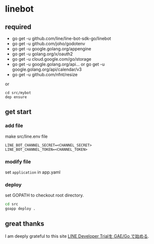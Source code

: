 # linebot

## required

- go get -u github.com/line/line-bot-sdk-go/linebot
- go get -u github.com/joho/godotenv
- go get -u google.golang.org/appengine
- go get -u golang.org/x/oauth2
- go get -u cloud.google.com/go/storage
- go get -u google.golang.org/api... or go get -u google.golang.org/api/calendar/v3
- go get -u github.com/nfnt/resize

or 

```
cd src/mybot
dep ensure
```

## get start

### add file

make src/line.env file

``` :line.env
LINE_BOT_CHANNEL_SECRET=<CHANNEL_SECRET>
LINE_BOT_CHANNEL_TOKEN=<CHANNEL_TOKEN>
```

### modify file

set `application` in app.yaml

### deploy

set GOPATH to checkout root directory.

```sh
cd src
goapp deploy .
```

## great thanks

I am deeply grateful to this site [LINE Developer Trialを GAE/Go で始める](http://qiita.com/koki_cheese/items/66980888d7e8755d01ec).
